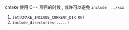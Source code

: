 

cmake 使用 C++ 项目的时候 , 或许可以避免 `include  ../xxx`
1. `set(CMAKE_INCLUDE_CURRENT_DIR ON)`
2. `include_directories(.....)`